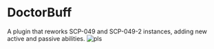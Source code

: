 # DoctorBuff
A plugin that reworks SCP-049 and SCP-049-2 instances, adding new active and passive abilities.
![pls](/DoctorBuff/Config.cs)
